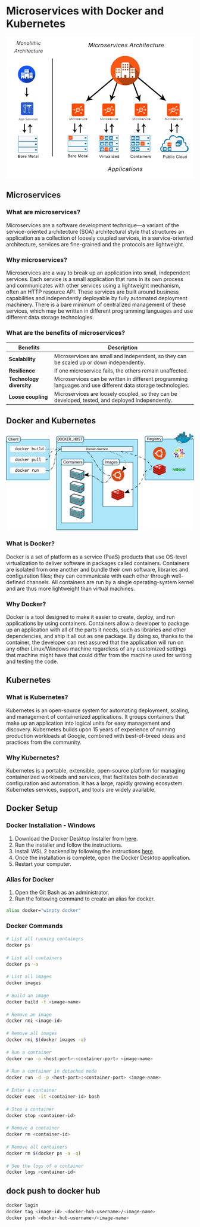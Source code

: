 # Microservices with Docker and Kubernetes

![Microservices](images/microservices-diagram.png)

## Microservices

### What are microservices?

Microservices are a software development technique—a variant of the service-oriented architecture (SOA) architectural style that structures an application as a collection of loosely coupled services, in a service-oriented architecture, services are fine-grained and the protocols are lightweight.

### Why microservices?

Microservices are a way to break up an application into small, independent services. Each service is a small application that runs in its own process and communicates with other services using a lightweight mechanism, often an HTTP resource API. These services are built around business capabilities and independently deployable by fully automated deployment machinery. There is a bare minimum of centralized management of these services, which may be written in different programming languages and use different data storage technologies.

### What are the benefits of microservices?

| Benefits | Description |
| --- | --- |
| **Scalability** | Microservices are small and independent, so they can be scaled up or down independently. |
| **Resilience** | If one microservice fails, the others remain unaffected. |
| **Technology diversity** | Microservices can be written in different programming languages and use different data storage technologies. |
| **Loose coupling** | Microservices are loosely coupled, so they can be developed, tested, and deployed independently. |

## Docker and Kubernetes

![Docker-Kubernetes](images/docker_architecture.svg)

### What is Docker?

Docker is a set of platform as a service (PaaS) products that use OS-level virtualization to deliver software in packages called containers. Containers are isolated from one another and bundle their own software, libraries and configuration files; they can communicate with each other through well-defined channels. All containers are run by a single operating-system kernel and are thus more lightweight than virtual machines.

### Why Docker?

Docker is a tool designed to make it easier to create, deploy, and run applications by using containers. Containers allow a developer to package up an application with all of the parts it needs, such as libraries and other dependencies, and ship it all out as one package. By doing so, thanks to the container, the developer can rest assured that the application will run on any other Linux/Windows machine regardless of any customized settings that machine might have that could differ from the machine used for writing and testing the code.

## Kubernetes

### What is Kubernetes?

Kubernetes is an open-source system for automating deployment, scaling, and management of containerized applications. It groups containers that make up an application into logical units for easy management and discovery. Kubernetes builds upon 15 years of experience of running production workloads at Google, combined with best-of-breed ideas and practices from the community.

### Why Kubernetes?

Kubernetes is a portable, extensible, open-source platform for managing containerized workloads and services, that facilitates both declarative configuration and automation. It has a large, rapidly growing ecosystem. Kubernetes services, support, and tools are widely available.

## Docker Setup

### Docker Installation - Windows

1. Download the Docker Desktop Installer from [here](https://hub.docker.com/editions/community/docker-ce-desktop-windows).
2. Run the installer and follow the instructions.
3. Install WSL 2 backend by following the instructions [here](https://docs.microsoft.com/en-us/windows/wsl/install-win10).
4. Once the installation is complete, open the Docker Desktop application.
5. Restart your computer.

### Alias for Docker

1. Open the Git Bash as an administrator.
2. Run the following command to create an alias for docker.

```bash
alias docker="winpty docker"
```

### Docker Commands

```bash
# List all running containers
docker ps

# List all containers
docker ps -a

# List all images
docker images

# Build an image
docker build -t <image-name>

# Remove an image
docker rmi <image-id>

# Remove all images
docker rmi $(docker images -q)

# Run a container
docker run -p <host-port>:<container-port> <image-name>

# Run a container in detached mode
docker run -d -p <host-port>:<container-port> <image-name>

# Enter a container
docker exec -it <container-id> bash

# Stop a container
docker stop <container-id>

# Remove a container
docker rm <container-id>

# Remove all containers
docker rm $(docker ps -a -q)

# See the logs of a container
docker logs <container-id>
```

## dock push to docker hub

```bash
docker login
docker tag <image-id> <docker-hub-username>/<image-name>
docker push <docker-hub-username>/<image-name>
```
